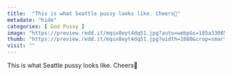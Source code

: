 ```yaml
---
title:  "This is what Seattle pussy looks like. Cheers💜"
metadate: "hide"
categories: [ God Pussy ]
image: "https://preview.redd.it/mqsx8eyt4dq51.jpg?auto=webp&s=185a33085ada42bda253c30307a8dad2be0da76f"
thumb: "https://preview.redd.it/mqsx8eyt4dq51.jpg?width=1080&crop=smart&auto=webp&s=37a1d19de1a56e30e9dbba093ac498eebb26146f"
visit: ""
---
```

This is what Seattle pussy looks like. Cheers💜

